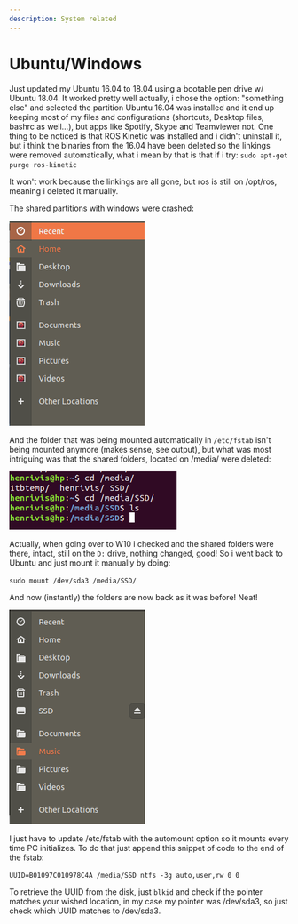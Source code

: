 ```yaml
---
description: System related
---
```


# Ubuntu/Windows

Just updated my Ubuntu 16.04 to 18.04 using a bootable pen drive w/ Ubuntu 18.04. It worked pretty well actually, i chose the option: "something else" and selected the partition Ubuntu 16.04 was installed and it end up keeping most of my files and configurations \(shortcuts, Desktop files, bashrc as well...\), but apps like Spotify, Skype and Teamviewer not. One thing to be noticed is that ROS Kinetic was installed and i didn't uninstall it, but i think the binaries from the 16.04 have been deleted so the linkings were removed automatically, what i mean by that is that if i try: `sudo apt-get purge ros-kinetic`

It won't work because the linkings are all gone, but ros is still on /opt/ros, meaning i deleted it manually.

The shared partitions with windows were crashed:

![](.gitbook/assets/image%20%289%29.png)

And the folder that was being mounted automatically in `/etc/fstab` isn't being mounted anymore \(makes sense, see output\), but what was most intriguing was that the shared folders, located on /media/ were deleted:

![](.gitbook/assets/image.png)

Actually, when going over to W10 i checked and the shared folders were there, intact, still on the `D:` drive, nothing changed, good! So i went back to Ubuntu and just mount it manually by doing:

`sudo mount /dev/sda3 /media/SSD/`

And now \(instantly\) the folders are now back as it was before! Neat!

![](.gitbook/assets/image%20%285%29.png)

I just have to update /etc/fstab with the automount option so it mounts every time PC initializes. To do that just append this snippet of code to the end of the fstab:

`UUID=B01097C010978C4A /media/SSD ntfs -3g auto,user,rw 0 0`

To retrieve the UUID from the disk, just `blkid` and check if the pointer matches your wished location, in my case my pointer was /dev/sda3, so just check which UUID matches to /dev/sda3.

